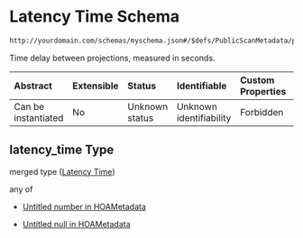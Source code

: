 # Latency Time Schema

```txt
http://yourdomain.com/schemas/myschema.json#/$defs/PublicScanMetadata/properties/latency_time
```

Time delay between projections, measured in seconds.

| Abstract            | Extensible | Status         | Identifiable            | Custom Properties | Additional Properties | Access Restrictions | Defined In                                                                   |
| :------------------ | :--------- | :------------- | :---------------------- | :---------------- | :-------------------- | :------------------ | :--------------------------------------------------------------------------- |
| Can be instantiated | No         | Unknown status | Unknown identifiability | Forbidden         | Allowed               | none                | [metadata-schema.json\*](../out/metadata-schema.json "open original schema") |

## latency_time Type

merged type ([Latency Time](metadata-schema-defs-publicscanmetadata-properties-latency-time.md))

any of

- [Untitled number in HOAMetadata](metadata-schema-defs-publicscanmetadata-properties-latency-time-anyof-0.md "check type definition")

- [Untitled null in HOAMetadata](metadata-schema-defs-publicscanmetadata-properties-latency-time-anyof-1.md "check type definition")
